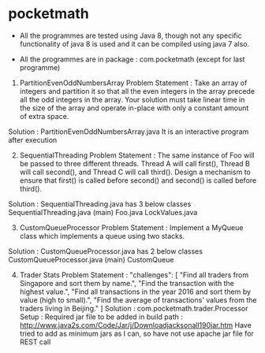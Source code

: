 # pocketmath

- All the programmes are tested using Java 8, though not any specific functionality of java 8 is used and it can be compiled using java 7 also.

- All the programmes are in package : com.pocketmath (except for last programme)

1) PartitionEvenOddNumbersArray
Problem Statement : Take an array of integers and partition it so that all the even integers in the array precede all the odd integers in the array. Your solution must take linear time in the size of the array and operate in-place with only a constant amount of extra space.

Solution : PartitionEvenOddNumbersArray.java
It is an interactive program after execution


2) SequentialThreading
Problem Statement : The same instance of Foo will be passed to three different threads. Thread A will call first(), Thread B will call second(), and Thread C will call third(). Design a mechanism to ensure that first() is called before second() and second() is called before third().

Solution : SequentialThreading.java has 3 below classes
SequentialThreading.java (main)
Foo.java
LockValues.java



3) CustomQueueProcessor
Problem Statement : Implement a MyQueue class which implements a queue using two stacks.

Solution : CustomQueueProcessor.java has 2 below classes
CustomQueueProcessor.java (main)
CustomQueue<T>


4) Trader Stats
Problem Statement : "challenges": [
        "Find all traders from Singapore and sort them by name.",
        "Find the transaction with the highest value.",
        "Find all transactions in the year 2016 and sort them by value (high to small).",
        "Find the average of transactions' values from the traders living in Beijing."
    ]
Solution : com.pocketmath.trader.Processor
Setup : 
Required jar file to be added in build path : http://www.java2s.com/Code/Jar/j/Downloadjacksonall190jar.htm
Have tried to add as minimum jars as I can, so have not use apache jar file for REST call
